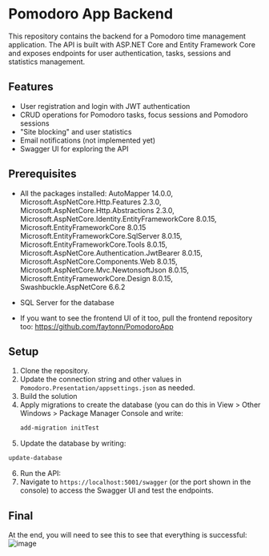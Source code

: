 # Pomodoro App Backend

This repository contains the backend for a Pomodoro time management application. The API is built with ASP.NET Core and Entity Framework Core and exposes endpoints for user authentication, tasks, sessions and statistics management.

## Features
- User registration and login with JWT authentication
- CRUD operations for Pomodoro tasks, focus sessions and Pomodoro sessions
- "Site blocking" and user statistics
- Email notifications (not implemented yet)
- Swagger UI for exploring the API

## Prerequisites
- All the packages installed:
         AutoMapper 14.0.0,
         Microsoft.AspNetCore.Http.Features 2.3.0,
         Microsoft.AspNetCore.Http.Abstractions 2.3.0,
         Microsoft.AspNetCore.Identity.EntityFrameworkCore 8.0.15,
         Microsoft.EntityFrameworkCore 8.0.15
         Microsoft.EntityFrameworkCore.SqlServer 8.0.15,
         Microsoft.EntityFrameworkCore.Tools 8.0.15,
         Microsoft.AspNetCore.Authentication.JwtBearer 8.0.15,
         Microsoft.AspNetCore.Components.Web 8.0.15,
         Microsoft.AspNetCore.Mvc.NewtonsoftJson 8.0.15,
         Microsoft.EntityFrameworkCore.Design 8.0.15,
         Swashbuckle.AspNetCore 6.6.2
         
- SQL Server for the database
- If you want to see the frontend UI of it too, pull the frontend repository too: https://github.com/faytonn/PomodoroApp

## Setup
1. Clone the repository.
2. Update the connection string and other values in `Pomodoro.Presentation/appsettings.json` as needed.
3. Build the solution
4. Apply migrations to create the database (you can do this in View > Other Windows > Package Manager Console and write:
   ```bash
   add-migration initTest
   ```
5. Update the database by writing:
  ```bash
  update-database
 ```
6. Run the API:
7. Navigate to `https://localhost:5001/swagger` (or the port shown in the console) to access the Swagger UI and test the endpoints.

## Final
At the end, you will need to see this to see that everything is successful:
![image](https://github.com/user-attachments/assets/c351d400-3679-4036-81fd-de5eb3ef92d1)
